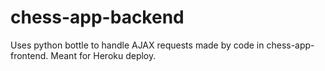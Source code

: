 # chess-app-backend
Uses python bottle to handle AJAX requests made by code in chess-app-frontend.  Meant for Heroku deploy.
